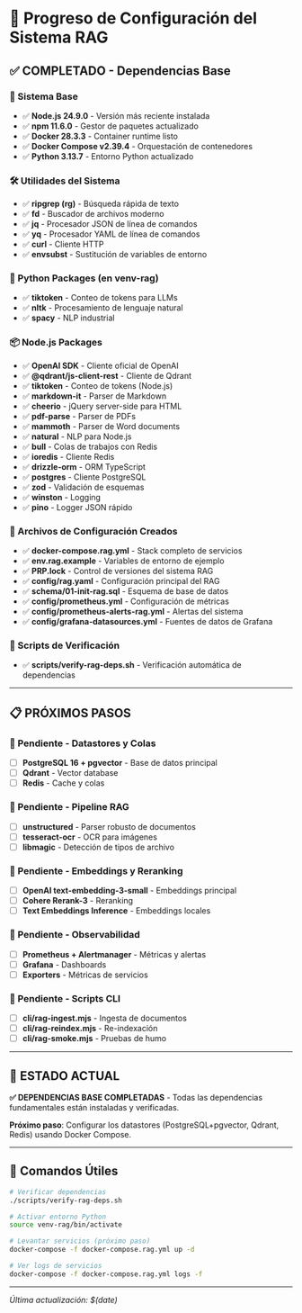 # 🚀 Progreso de Configuración del Sistema RAG

## ✅ COMPLETADO - Dependencias Base

### 🧰 Sistema Base
- ✅ **Node.js 24.9.0** - Versión más reciente instalada
- ✅ **npm 11.6.0** - Gestor de paquetes actualizado
- ✅ **Docker 28.3.3** - Container runtime listo
- ✅ **Docker Compose v2.39.4** - Orquestación de contenedores
- ✅ **Python 3.13.7** - Entorno Python actualizado

### 🛠️ Utilidades del Sistema
- ✅ **ripgrep (rg)** - Búsqueda rápida de texto
- ✅ **fd** - Buscador de archivos moderno
- ✅ **jq** - Procesador JSON de línea de comandos
- ✅ **yq** - Procesador YAML de línea de comandos
- ✅ **curl** - Cliente HTTP
- ✅ **envsubst** - Sustitución de variables de entorno

### 🐍 Python Packages (en venv-rag)
- ✅ **tiktoken** - Conteo de tokens para LLMs
- ✅ **nltk** - Procesamiento de lenguaje natural
- ✅ **spacy** - NLP industrial

### 📦 Node.js Packages
- ✅ **OpenAI SDK** - Cliente oficial de OpenAI
- ✅ **@qdrant/js-client-rest** - Cliente de Qdrant
- ✅ **tiktoken** - Conteo de tokens (Node.js)
- ✅ **markdown-it** - Parser de Markdown
- ✅ **cheerio** - jQuery server-side para HTML
- ✅ **pdf-parse** - Parser de PDFs
- ✅ **mammoth** - Parser de Word documents
- ✅ **natural** - NLP para Node.js
- ✅ **bull** - Colas de trabajos con Redis
- ✅ **ioredis** - Cliente Redis
- ✅ **drizzle-orm** - ORM TypeScript
- ✅ **postgres** - Cliente PostgreSQL
- ✅ **zod** - Validación de esquemas
- ✅ **winston** - Logging
- ✅ **pino** - Logger JSON rápido

### 📁 Archivos de Configuración Creados
- ✅ **docker-compose.rag.yml** - Stack completo de servicios
- ✅ **env.rag.example** - Variables de entorno de ejemplo
- ✅ **PRP.lock** - Control de versiones del sistema RAG
- ✅ **config/rag.yaml** - Configuración principal del RAG
- ✅ **schema/01-init-rag.sql** - Esquema de base de datos
- ✅ **config/prometheus.yml** - Configuración de métricas
- ✅ **config/prometheus-alerts-rag.yml** - Alertas del sistema
- ✅ **config/grafana-datasources.yml** - Fuentes de datos de Grafana

### 🧪 Scripts de Verificación
- ✅ **scripts/verify-rag-deps.sh** - Verificación automática de dependencias

---

## 📋 PRÓXIMOS PASOS

### 🔄 Pendiente - Datastores y Colas
- [ ] **PostgreSQL 16 + pgvector** - Base de datos principal
- [ ] **Qdrant** - Vector database
- [ ] **Redis** - Cache y colas

### 🔄 Pendiente - Pipeline RAG
- [ ] **unstructured** - Parser robusto de documentos
- [ ] **tesseract-ocr** - OCR para imágenes
- [ ] **libmagic** - Detección de tipos de archivo

### 🔄 Pendiente - Embeddings y Reranking
- [ ] **OpenAI text-embedding-3-small** - Embeddings principal
- [ ] **Cohere Rerank-3** - Reranking
- [ ] **Text Embeddings Inference** - Embeddings locales

### 🔄 Pendiente - Observabilidad
- [ ] **Prometheus + Alertmanager** - Métricas y alertas
- [ ] **Grafana** - Dashboards
- [ ] **Exporters** - Métricas de servicios

### 🔄 Pendiente - Scripts CLI
- [ ] **cli/rag-ingest.mjs** - Ingesta de documentos
- [ ] **cli/rag-reindex.mjs** - Re-indexación
- [ ] **cli/rag-smoke.mjs** - Pruebas de humo

---

## 🎯 ESTADO ACTUAL

**✅ DEPENDENCIAS BASE COMPLETADAS** - Todas las dependencias fundamentales están instaladas y verificadas.

**Próximo paso**: Configurar los datastores (PostgreSQL+pgvector, Qdrant, Redis) usando Docker Compose.

---

## 🚀 Comandos Útiles

```bash
# Verificar dependencias
./scripts/verify-rag-deps.sh

# Activar entorno Python
source venv-rag/bin/activate

# Levantar servicios (próximo paso)
docker-compose -f docker-compose.rag.yml up -d

# Ver logs de servicios
docker-compose -f docker-compose.rag.yml logs -f
```

---

*Última actualización: $(date)*
